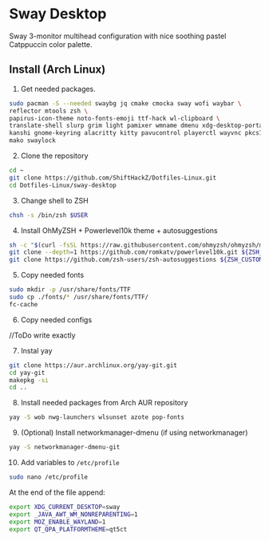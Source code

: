 # Sway Desktop

Sway 3-monitor multihead configuration with nice soothing pastel Catppuccin color palette.

## Install (Arch Linux)

1. Get needed packages.

```bash
sudo pacman -S --needed swaybg jq cmake cmocka sway wofi waybar \
reflector mtools zsh \
papirus-icon-theme noto-fonts-emoji ttf-hack wl-clipboard \
translate-shell slurp grim light pamixer wmname dmenu xdg-desktop-portal \
kanshi gnome-keyring alacritty kitty pavucontrol playerctl wayvnc pkcs11-helper \
mako swaylock
```

2. Clone the repository

```bash
cd ~
git clone https://github.com/ShiftHackZ/Dotfiles-Linux.git
cd Dotfiles-Linux/sway-desktop
```

3. Change shell to ZSH

```bash
chsh -s /bin/zsh $USER
```

4. Install OhMyZSH + Powerlevel10k theme + autosuggestions

```bash
sh -c "$(curl -fsSL https://raw.githubusercontent.com/ohmyzsh/ohmyzsh/master/tools/install.sh)"
git clone --depth=1 https://github.com/romkatv/powerlevel10k.git ${ZSH_CUSTOM:-$HOME/.oh-my-zsh/custom}/themes/powerlevel10k
git clone https://github.com/zsh-users/zsh-autosuggestions ${ZSH_CUSTOM:-$HOME/.oh-my-zsh/custom}/plugins/zsh-autosuggestion
```

5. Copy needed fonts

```bash
sudo mkdir -p /usr/share/fonts/TTF
sudo cp ./fonts/* /usr/share/fonts/TTF/
fc-cache
```

6. Copy needed configs

//ToDo write exactly

7. Instal yay

```bash
git clone https://aur.archlinux.org/yay-git.git
cd yay-git
makepkg -si
cd ..
```

8. Install needed packages from Arch AUR repository

```bash
yay -S wob nwg-launchers wlsunset azote pop-fonts
```

9. (Optional) Install networkmanager-dmenu (if using networkmanager)

```bash
yay -S networkmanager-dmenu-git
```

10. Add variables to `/etc/profile`

```bash
sudo nano /etc/profile
```

At the end of the file append:

```bash
export XDG_CURRENT_DESKTOP=sway
export _JAVA_AWT_WM_NONREPARENTING=1
export MOZ_ENABLE_WAYLAND=1
export QT_QPA_PLATFORMTHEME=qt5ct
```
